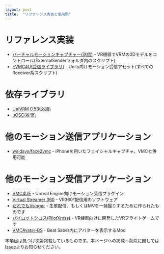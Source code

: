 ```yaml
---
layout: post
title:  "リファレンス実装と使用例"
---
```


# リファレンス実装
- [バーチャルモーションキャプチャー(送信)](https://sh-akira.github.io/VirtualMotionCapture/) - VR機器でVRMの3Dモデルをコントロール(ExternalSenderフォルダ内のスクリプト)
- [EVMC4U(受信ライブラリ)](https://github.com/gpsnmeajp/EasyVirtualMotionCaptureForUnity) - Unity向けモーション受信アセット(すべてのReceiver系スクリプト)

# 依存ライブラリ
- [UniVRM 0.53(必須)](https://github.com/vrm-c/UniVRM)
- [uOSC(推奨)](https://github.com/hecomi/uOSC)

# 他のモーション送信アプリケーション
- [waidayo/face2vmc](https://booth.pm/ja/items/1779185) - iPhoneを用いたフェイシャルキャプチャ。VMCと併用可能

# 他のモーション受信アプリケーション
- [VMC4UE](https://github.com/HAL9HARUKU/VMC4UE) - Unreal Engine向けモーション受信プラグイン
- [Virtual Streamer 360](https://booth.pm/ja/items/1702492) - VR360°配信用のソフトウェア
- [だれでもVsinger](https://honokakaori.booth.pm/items/1768267) - 生歌配信、もしくはMVを一発撮りするために作られたものです
- [パイロットクロス(PilotXross)](https://n-mattun.booth.pm/items/1997616) - VR機器向けに開発したVRフライトゲームです
- [VMCAvatar-BS](https://github.com/nagatsuki/VMCAvatar-BS) - Beat Saber内にアバターを表示するMod

本項目は見つけ次第掲載しているものです。本ページへの掲載・削除に関しては[Issue](https://github.com/sh-akira/VirtualMotionCaptureProtocol/issues)よりお知らせください。  
